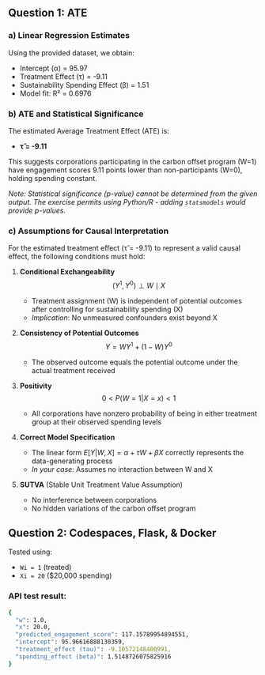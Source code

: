 ## Question 1: ATE

### a) Linear Regression Estimates
Using the provided dataset, we obtain:
- Intercept (α) = 95.97
- Treatment Effect (τ) = -9.11
- Sustainability Spending Effect (β) = 1.51
- Model fit: R² = 0.6976

### b) ATE and Statistical Significance
The estimated Average Treatment Effect (ATE) is:
- **τ̂ = -9.11**

This suggests corporations participating in the carbon offset program (W=1) have engagement scores 9.11 points lower than non-participants (W=0), holding spending constant.

*Note: Statistical significance (p-value) cannot be determined from the given output. The exercise permits using Python/R - adding `statsmodels` would provide p-values.*

### c) Assumptions for Causal Interpretation

For the estimated treatment effect (τ̂ = -9.11) to represent a valid causal effect, the following conditions must hold:

1. **Conditional Exchangeability**  
   $$(Y^1, Y^0) \perp W \mid X$$  
   - Treatment assignment (W) is independent of potential outcomes after controlling for sustainability spending (X)  
   - *Implication*: No unmeasured confounders exist beyond X

2. **Consistency of Potential Outcomes**  
   $$Y = WY^1 + (1-W)Y^0$$  
   - The observed outcome equals the potential outcome under the actual treatment received

3. **Positivity**  
   $$0 < P(W=1|X=x) < 1$$  
   - All corporations have nonzero probability of being in either treatment group at their observed spending levels

4. **Correct Model Specification**  
   - The linear form $E[Y|W,X] = α + τW + βX$ correctly represents the data-generating process
   - *In your case*: Assumes no interaction between W and X

5. **SUTVA** (Stable Unit Treatment Value Assumption)  
   - No interference between corporations  
   - No hidden variations of the carbon offset program


## Question 2: Codespaces, Flask, & Docker
Tested using:

- `Wi = 1` (treated)
- `Xi = 20` ($20,000 spending)
### API test result:
```bash
{
  "w": 1.0,
  "x": 20.0,
  "predicted_engagement_score": 117.15789954894551,
  "intercept": 95.96616888130359,
  "treatment_effect (tau)": -9.10572148400991,
  "spending_effect (beta)": 1.5148726075825916
}
```
